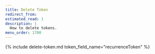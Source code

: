 ```yaml
---
title: Delete Token
redirect_from:
estimated_read: 1
description: |
  How to delete tokens.
menu_order: 1700
---
```



{% include delete-token.md token_field_name="recurrenceToken" %}
